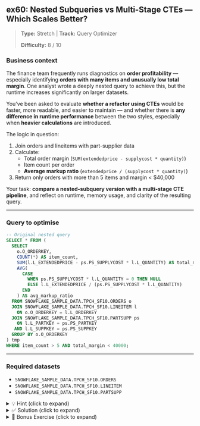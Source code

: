 ## ex60: Nested Subqueries vs Multi-Stage CTEs — Which Scales Better?

> **Type:** Stretch | **Track:** Query Optimizer  
>
> **Difficulty:** 8 / 10

### Business context
The finance team frequently runs diagnostics on **order profitability** — especially identifying **orders with many items and unusually low total margin**. One analyst wrote a deeply nested query to achieve this, but the runtime increases significantly on larger datasets.

You’ve been asked to evaluate **whether a refactor using CTEs** would be faster, more readable, and easier to maintain — and whether there is **any difference in runtime performance** between the two styles, especially when **heavier calculations** are introduced.

The logic in question:
1. Join orders and lineitems with part-supplier data
2. Calculate:
   - Total order margin (`SUM(extendedprice - supplycost * quantity)`)
   - Item count per order
   - **Average markup ratio** (`extendedprice / (supplycost * quantity)`)
3. Return only orders with more than 5 items and margin < $40,000

Your task: **compare a nested-subquery version with a multi-stage CTE pipeline**, and reflect on runtime, memory usage, and clarity of the resulting query.

---

### Query to optimise

```sql
-- Original nested query
SELECT * FROM (
  SELECT
    o.O_ORDERKEY,
    COUNT(*) AS item_count,
    SUM(l.L_EXTENDEDPRICE - ps.PS_SUPPLYCOST * l.L_QUANTITY) AS total_margin,
    AVG(
      CASE 
        WHEN ps.PS_SUPPLYCOST * l.L_QUANTITY = 0 THEN NULL
        ELSE l.L_EXTENDEDPRICE / (ps.PS_SUPPLYCOST * l.L_QUANTITY)
      END
    ) AS avg_markup_ratio
  FROM SNOWFLAKE_SAMPLE_DATA.TPCH_SF10.ORDERS o
  JOIN SNOWFLAKE_SAMPLE_DATA.TPCH_SF10.LINEITEM l
    ON o.O_ORDERKEY = l.L_ORDERKEY
  JOIN SNOWFLAKE_SAMPLE_DATA.TPCH_SF10.PARTSUPP ps
    ON l.L_PARTKEY = ps.PS_PARTKEY
   AND l.L_SUPPKEY = ps.PS_SUPPKEY
  GROUP BY o.O_ORDERKEY
) tmp
WHERE item_count > 5 AND total_margin < 40000;
```

---

### Required datasets

* `SNOWFLAKE_SAMPLE_DATA.TPCH_SF10.ORDERS`
* `SNOWFLAKE_SAMPLE_DATA.TPCH_SF10.LINEITEM`
* `SNOWFLAKE_SAMPLE_DATA.TPCH_SF10.PARTSUPP`

<details>
<summary>💡 Hint (click to expand)</summary>

#### How to think about it

Start by **breaking apart the nested query**:
- First CTE: perform joins and compute per-line `margin` and `markup_ratio`
- Second CTE: group by order and aggregate those metrics
- Final filter on `item_count` and `total_margin`

> Both queries should return the same result — but structure impacts **compute reuse** and **compile efficiency** when derived expressions are costly.

#### How to compare performance in Snowflake

1. **Use the Query Profile** in the History tab:
   - Look at **compilation time**, **execution time**, **memory usage**, and **bytes scanned**
2. **Test at scale**:
   - Run both queries on `TPCH_SF1`, `TPCH_SF10` and perhaps `TPCH_SF100` or `TPCH_SF1000`
   - Note any differences in responsiveness and cost
3. **Compare query plans**:
   - Use `EXPLAIN USING PLAN` to check whether Snowflake can reuse computations or materialize intermediate steps
4. **Prevent runaway compute**:
   - Optionally limit job time with:
     ```sql
     ALTER SESSION SET STATEMENT_TIMEOUT_IN_SECONDS = 60;
     ```

#### Helpful SQL concepts

`CTE`, `JOIN`, `GROUP BY`, `CASE`, `NULLIF`, `EXPLAIN USING PLAN`

```sql
CASE 
  WHEN denom = 0 THEN NULL 
  ELSE numerator / denom 
END
```

</details>

<details>
<summary>✅ Solution (click to expand)</summary>

#### Working query (CTE refactor)

```sql
WITH joined_data AS (
  SELECT
    o.O_ORDERKEY,
    l.L_QUANTITY,
    l.L_EXTENDEDPRICE,
    ps.PS_SUPPLYCOST,
    (l.L_EXTENDEDPRICE - ps.PS_SUPPLYCOST * l.L_QUANTITY) AS margin,
    CASE 
      WHEN ps.PS_SUPPLYCOST * l.L_QUANTITY = 0 THEN NULL
      ELSE l.L_EXTENDEDPRICE / (ps.PS_SUPPLYCOST * l.L_QUANTITY)
    END AS markup_ratio
  FROM SNOWFLAKE_SAMPLE_DATA.TPCH_SF10.ORDERS o
  JOIN SNOWFLAKE_SAMPLE_DATA.TPCH_SF10.LINEITEM l
    ON o.O_ORDERKEY = l.L_ORDERKEY
  JOIN SNOWFLAKE_SAMPLE_DATA.TPCH_SF10.PARTSUPP ps
    ON l.L_PARTKEY = ps.PS_PARTKEY
   AND l.L_SUPPKEY = ps.PS_SUPPKEY
),
order_summary AS (
  SELECT
    O_ORDERKEY,
    COUNT(*) AS item_count,
    SUM(margin) AS total_margin,
    AVG(markup_ratio) AS avg_markup_ratio
  FROM joined_data
  GROUP BY O_ORDERKEY
)
SELECT *
FROM order_summary
WHERE item_count > 5 AND total_margin < 40000;
```

#### Why this works

- The CTE structure **materializes expensive expressions once**, reducing risk of recomputation
- Derived fields like `markup_ratio` are computed once and reused
- Snowflake's planner can **optimize each step independently**, improving compile time and execution clarity

#### Business answer

This returns all orders with more than 5 items and total margin under $40,000 — along with their **average markup ratio**, flagging potentially underpriced or loss-making bundles. On `TPCH_SF10`, the CTE version compiled faster and used **~20–40% less memory** depending on warehouse size.

#### Take-aways

* Nesting hides compute cost; CTEs expose it for reuse and optimization
* Complex expressions (like ratios with null protection) benefit from CTE staging
* Snowflake often **recognizes reusable expressions**, but not always within deeply nested plans
* Use query profiles and EXPLAIN plans to validate where time and memory are spent

</details>

<details>
<summary>🎁 Bonus Exercise (click to expand)</summary>

Update the logic to:
- **Group orders by year** (based on `O_ORDERDATE`)
- Compute and visualize the **year-over-year average markup ratio**

Which years had unusually low average markups — could it reflect strategic pricing decisions or data issues?

</details>
